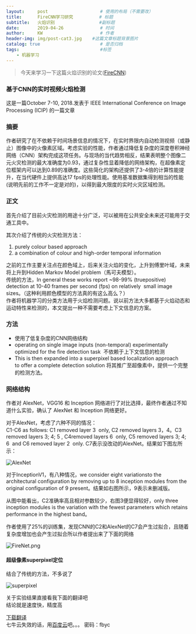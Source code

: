 ```yaml
---
layout:     post                    # 使用的布局（不需要改）
title:      FireCNN学习研究          # 标题 
subtitle:   火焰识别                 #副标题
date:       2019-04-26              # 时间
author:     KW                      # 作者
header-img: img/post-cat3.jpg    #这篇文章标题背景图片
catalog: true                       # 是否归档
tags:                               #标签
    - 机器学习
---
```


> 今天来学习一下这篇火焰识别的论文([FireCNN](https://breckon.org/toby/publications/papers/dunnings18fire.pdf))

### 基于CNN的实时视频火焰检测

这是一篇October 7-10, 2018.发表于 IEEE International Conference on Image Processing (ICIP) 的一篇文章

### 摘要

作者研究了在不依赖于时间场景信息的情况下，在实时界限内自动检测视频（或静止）图像中的火像素区域。考虑实验的性能，作者通过降低复杂度的深度卷积神经网络（CNN）架构完成这项任务。与现场的当代趋势相反，结果表明整个图像二元火灾检测的最大准确度为0.93，通过复杂性显着降低的网络架构，在超像素定位框架内可以达到0.89的准确度。这些简化的架构还提供了3-4倍的计算性能提升，在当代硬件上提供高达17 fps的处理性能。使用基准数据集得到相当的性能(说明先前的工作不一定是对的)，以得到最大限度的实时火灾区域检测。

### 正文

首先介绍了目前火灾检测的用途十分广泛，可以被用在公共安全未来还可能用于交通工具中。

其次介绍了传统的火灾检测方法：

1. purely colour based approach
2. a combination of colour and high-order temporal information

之前的工作主要关注点在颜色域上，后来关注火焰的变化，上升到傅里叶域，未来将上升到Hidden Markov Model problem（馬可夫模型）。  
传统的方法，In general these works report ~98-99% (truepositive) detection at 10-40 frames per second (fps) on relatively  small image sizes。（这种利用颜色模型的方法真的有这么高么？）  
作者将机器学习的分类方法用于火焰检测问题。说以前方法大多都基于火焰动态和运动特性来检测的，本文提出一种不需要考虑上下文信息的方案。

### 方法

+ 使用了低复杂度的CNN网络结构
+ operating on single image inputs (non-temporal) experimentally optimized for the fire detection task  不依赖于上下文信息的检测
+ This is then expanded into a superpixel based localization approach to offer a complete detection solution 将其推广至超像素中，提供一个完整的检测方法。

### 网络结构

作者对 AlexNet，VGG16 和 Inception 网络进行了对比选择，最终作者通过不知道什么实验，确认了 AlexNet 和 Inception 网络更好。

对于AlexNet，考虑了六种不同的情况：  
C1-C6 as follows: C1 removed layer 3  only, C2 removed layers 3，4。C3 removed layers 3; 4; 5 , C4removed layers 6  only, C5 removed layers 3; 4; 6  and C6 removed layer 2  only. C7表示没改动的AlexNet。结果如下图左所示：

![AlexNet](https://upload-images.jianshu.io/upload_images/17260324-6da6413cf67ceb1a.png?imageMogr2/auto-orient/strip%7CimageView2/2/w/1240)

对于InceptionV1，有八种情况，we consider eight variationsto the architectural configuration by removing up to 8 inception modules from the original configuration of 9 present。结果如右图所示，9表示未删减版。

从图中能看出，C2准确率高且相对参数较少，右图3便显得较好，only three inception modules is the variation with the fewest parameters which retains performance in the highest band。

作者使用了25%的训练集，发现CNN的C2和AlexNet的C7会产生过拟合，且随着复杂度增加也会产生过拟合所以作者提出来了下面的网络

![FireNet.png](https://upload-images.jianshu.io/upload_images/17260324-2cd63204470faa67.png?imageMogr2/auto-orient/strip%7CimageView2/2/w/1240)

#### 超级像素superpixel定位

结合了传统的方法，不多说了

![superpixel](https://upload-images.jianshu.io/upload_images/17260324-44a12f69e95c6735.png?imageMogr2/auto-orient/strip%7CimageView2/2/w/1240)

关于实验结果直接看我下面的翻译吧  
结论就是速度快，精度高

[下载翻译](http://prfm9pn5e.bkt.clouddn.com/FireNet.docx)  
七牛云失效的话，用[百度云](https://pan.baidu.com/s/1OJHo3y7hcBrXy0Qw_-qHDw)吧。。。 密码：fbyc